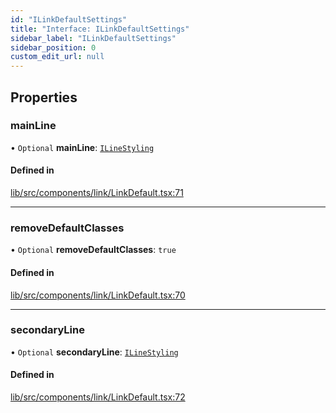 ```yaml
---
id: "ILinkDefaultSettings"
title: "Interface: ILinkDefaultSettings"
sidebar_label: "ILinkDefaultSettings"
sidebar_position: 0
custom_edit_url: null
---
```


## Properties

### mainLine

• `Optional` **mainLine**: [`ILineStyling`](ILineStyling)

#### Defined in

[lib/src/components/link/LinkDefault.tsx:71](https://github.com/tokarchyn/react-easy-diagram/blob/96a8c28/lib/src/components/link/LinkDefault.tsx#L71)

___

### removeDefaultClasses

• `Optional` **removeDefaultClasses**: ``true``

#### Defined in

[lib/src/components/link/LinkDefault.tsx:70](https://github.com/tokarchyn/react-easy-diagram/blob/96a8c28/lib/src/components/link/LinkDefault.tsx#L70)

___

### secondaryLine

• `Optional` **secondaryLine**: [`ILineStyling`](ILineStyling)

#### Defined in

[lib/src/components/link/LinkDefault.tsx:72](https://github.com/tokarchyn/react-easy-diagram/blob/96a8c28/lib/src/components/link/LinkDefault.tsx#L72)
